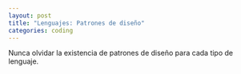 ```yaml
---
layout: post
title: "Lenguajes: Patrones de diseño"
categories: coding
---
```


Nunca olvidar la existencia de patrones de diseño para<!--more--> cada tipo de lenguaje.
